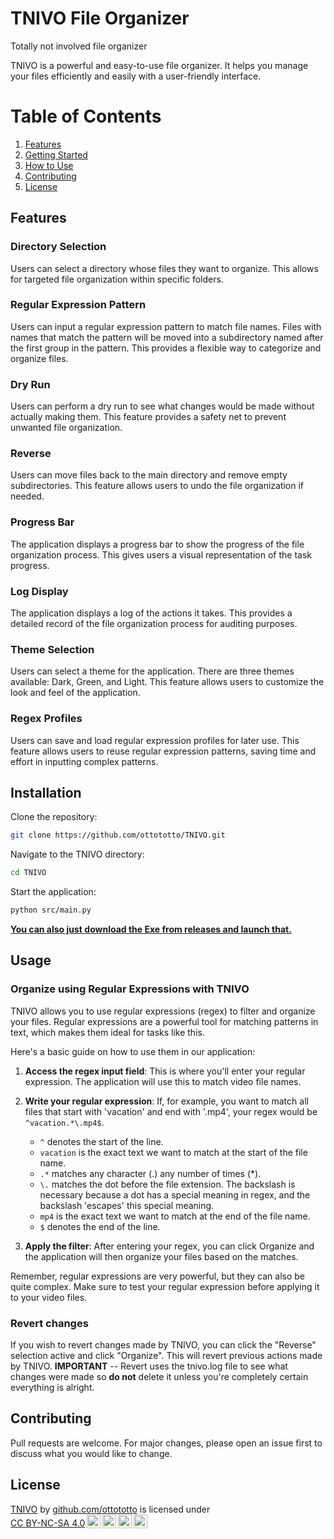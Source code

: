 # TNIVO File Organizer
Totally not involved file organizer

TNIVO is a powerful and easy-to-use file organizer. It helps you manage your files efficiently and easily with a user-friendly interface.


# Table of Contents
1. [Features](#Features)
2. [Getting Started](#installation)
3. [How to Use](#Usage)
4. [Contributing](#contributing)
5. [License](#license)

## Features

### Directory Selection
Users can select a directory whose files they want to organize. This allows for targeted file organization within specific folders.

### Regular Expression Pattern
Users can input a regular expression pattern to match file names. Files with names that match the pattern will be moved into a subdirectory named after the first group in the pattern. This provides a flexible way to categorize and organize files.

### Dry Run
Users can perform a dry run to see what changes would be made without actually making them. This feature provides a safety net to prevent unwanted file organization.

### Reverse
Users can move files back to the main directory and remove empty subdirectories. This feature allows users to undo the file organization if needed.

### Progress Bar
The application displays a progress bar to show the progress of the file organization process. This gives users a visual representation of the task progress.

### Log Display
The application displays a log of the actions it takes. This provides a detailed record of the file organization process for auditing purposes.

### Theme Selection
Users can select a theme for the application. There are three themes available: Dark, Green, and Light. This feature allows users to customize the look and feel of the application.

### Regex Profiles
Users can save and load regular expression profiles for later use. This feature allows users to reuse regular expression patterns, saving time and effort in inputting complex patterns.


## Installation

Clone the repository:

```bash
git clone https://github.com/ottototto/TNIVO.git
```

Navigate to the TNIVO directory:

```bash
cd TNIVO
```

Start the application:

```bash
python src/main.py
```

<b><a href="https://github.com/ottototto/TNIVO/releases">You can also just download the Exe from releases and launch that.</a></b>

## Usage

### Organize using Regular Expressions with TNIVO

TNIVO allows you to use regular expressions (regex) to filter and organize your files. Regular expressions are a powerful tool for matching patterns in text, which makes them ideal for tasks like this.

Here's a basic guide on how to use them in our application:

1. **Access the regex input field**: This is where you'll enter your regular expression. The application will use this to match video file names.

2. **Write your regular expression**: If, for example, you want to match all files that start with 'vacation' and end with '.mp4', your regex would be `^vacation.*\.mp4$`.

   - `^` denotes the start of the line.
   - `vacation` is the exact text we want to match at the start of the file name.
   - `.*` matches any character (.) any number of times (\*).
   - `\.` matches the dot before the file extension. The backslash is necessary because a dot has a special meaning in regex, and the backslash 'escapes' this special meaning.
   - `mp4` is the exact text we want to match at the end of the file name.
   - `$` denotes the end of the line.

3. **Apply the filter**: After entering your regex, you can click Organize and the application will then organize your files based on the matches.

Remember, regular expressions are very powerful, but they can also be quite complex. Make sure to test your regular expression before applying it to your video files.


### Revert changes

If you wish to revert changes made by TNIVO, you can click the "Reverse" selection active and click "Organize". This will revert previous actions made by TNIVO. 
**IMPORTANT** -- Revert uses the tnivo.log file to see what changes were made so **do not** delete it unless you're completely certain everything is alright. 


## Contributing

Pull requests are welcome. For major changes, please open an issue first to discuss what you would like to change.

## License

<p xmlns:cc="http://creativecommons.org/ns#" xmlns:dct="http://purl.org/dc/terms/"><a property="dct:title" rel="cc:attributionURL" href="https://github.com/ottototto/TNIVO">TNIVO</a> by <a rel="cc:attributionURL dct:creator" property="cc:attributionName" href="https://github.com/ottototto">github.com/ottototto</a> is licensed under <a href="http://creativecommons.org/licenses/by-nc-sa/4.0/?ref=chooser-v1" target="_blank" rel="license noopener noreferrer" style="display:inline-block;">CC BY-NC-SA 4.0<img style="height:22px!important;margin-left:3px;vertical-align:text-bottom;" src="https://mirrors.creativecommons.org/presskit/icons/cc.svg?ref=chooser-v1"><img style="height:22px!important;margin-left:3px;vertical-align:text-bottom;" src="https://mirrors.creativecommons.org/presskit/icons/by.svg?ref=chooser-v1"><img style="height:22px!important;margin-left:3px;vertical-align:text-bottom;" src="https://mirrors.creativecommons.org/presskit/icons/nc.svg?ref=chooser-v1"><img style="height:22px!important;margin-left:3px;vertical-align:text-bottom;" src="https://mirrors.creativecommons.org/presskit/icons/sa.svg?ref=chooser-v1"></a></p>
